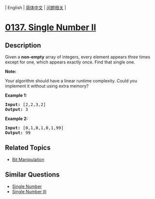 
| English | [简体中文](README.md) | [问题相关](QUESTION.md) |
# [0137. Single Number II](https://leetcode-cn.com/problems/single-number-ii/)
## Description
<p>Given a <strong>non-empty</strong>&nbsp;array of integers, every element appears <em>three</em> times except for one, which appears exactly once. Find that single one.</p>

<p><strong>Note:</strong></p>

<p>Your algorithm should have a linear runtime complexity. Could you implement it without using extra memory?</p>

<p><strong>Example 1:</strong></p>

<pre>
<strong>Input:</strong> [2,2,3,2]
<strong>Output:</strong> 3
</pre>

<p><strong>Example 2:</strong></p>

<pre>
<strong>Input:</strong> [0,1,0,1,0,1,99]
<strong>Output:</strong> 99</pre>

## Related Topics
- [Bit Manipulation](https://leetcode-cn.com/tag/bit-manipulation)
## Similar Questions
- [Single Number](../0136/README_EN.md)
- [Single Number III](../0260/README_EN.md)
